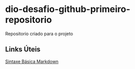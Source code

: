 # dio-desafio-github-primeiro-repositorio
Repositorio criado para o projeto

## Links Úteis
[Sintaxe Básica Markdown](https://www.markdownguide.org/basic-syntax/)
